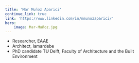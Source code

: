 ```yaml
---
title: 'Mar Muñoz Aparici'
continue_link: true
link: 'https://www.linkedin.com/in/mmunozaparici/'
hero:
    image: Mar-Muñoz.jpg
---
```


* Researcher, EAAE
* Architect, lamardebe
* PhD candidate TU Delft, Faculty of Architecture and the Built Environment